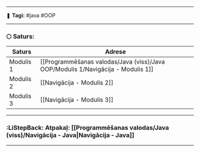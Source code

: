 ___

❚ **Tagi:** #java #OOP 

---
### ⬡ Saturs:

| Saturs    | Adrese                     |
| --------- | -------------------------- |
| Modulis 1 | [[Programmēšanas valodas/Java (viss)/Java OOP/Modulis 1/Navigācija - Modulis 1]] |
| Modulis 2 | [[Navigācija - Modulis 2]] |
| Modulis 3 | [[Navigācija - Modulis 3]] |

---
### :LiStepBack: Atpakaļ: [[Programmēšanas valodas/Java (viss)/Navigācija - Java|Navigācija - Java]]

___